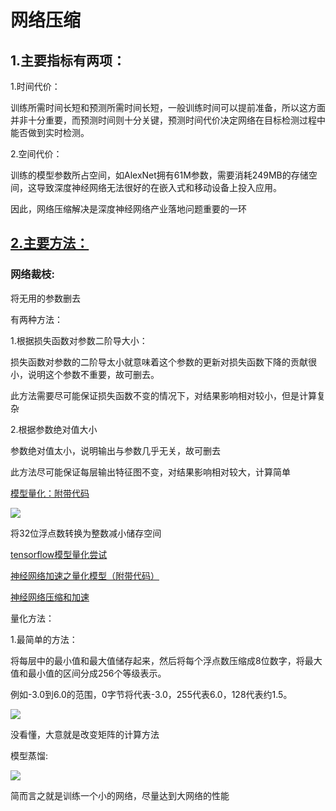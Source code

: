 网络压缩
=====



1.主要指标有两项：
-----

1.时间代价：

训练所需时间长短和预测所需时间长短，一般训练时间可以提前准备，所以这方面并非十分重要，而预测时间则十分关键，预测时间代价决定网络在目标检测过程中能否做到实时检测。

2.空间代价：

训练的模型参数所占空间，如AlexNet拥有61M参数，需要消耗249MB的存储空间，这导致深度神经网络无法很好的在嵌入式和移动设备上投入应用。

因此，网络压缩解决是深度神经网络产业落地问题重要的一环


[2.主要方法：](https://zhuanlan.zhihu.com/p/38473604)
-----

### 网络裁枝:

将无用的参数删去

有两种方法：

1.根据损失函数对参数二阶导大小：

损失函数对参数的二阶导太小就意味着这个参数的更新对损失函数下降的贡献很小，说明这个参数不重要，故可删去。

此方法需要尽可能保证损失函数不变的情况下，对结果影响相对较小，但是计算复杂

2.根据参数绝对值大小

参数绝对值太小，说明输出与参数几乎无关，故可删去

此方法尽可能保证每层输出特征图不变，对结果影响相对较大，计算简单


[模型量化：附带代码](https://www.jiqizhixin.com/articles/2018-06-01-11)

![](https://image.jiqizhixin.com/uploads/editor/8129d831-0961-473b-9d90-74078115a2d5/1527831867910.png)

将32位浮点数转换为整数减小储存空间

[tensorflow模型量化尝试](https://blog.csdn.net/u011961856/article/details/76736103)

[神经网络加速之量化模型（附带代码）](https://zhuanlan.zhihu.com/p/37220669)

[神经网络压缩和加速](https://zhuanlan.zhihu.com/p/27423806)

量化方法：

1.最简单的方法：

将每层中的最小值和最大值储存起来，然后将每个浮点数压缩成8位数字，将最大值和最小值的区间分成256个等级表示。

例如-3.0到6.0的范围，0字节将代表-3.0，255代表6.0，128代表约1.5。

![](https://pic2.zhimg.com/80/v2-5f5b687f34e9bf124b3586da4dbd17a6_hd.jpg)

没看懂，大意就是改变矩阵的计算方法

模型蒸馏:

![](https://pic4.zhimg.com/80/v2-49fe1cf3908b09ebb10d67a746213790_hd.jpg)

简而言之就是训练一个小的网络，尽量达到大网络的性能

